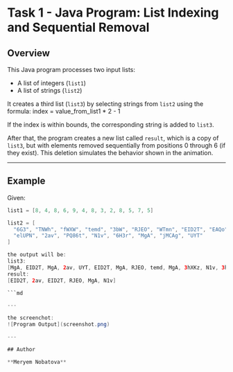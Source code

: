 # Task 1 - Java Program: List Indexing and Sequential Removal

## Overview

This Java program processes two input lists:
- A list of integers (`list1`)
- A list of strings (`list2`)

It creates a third list (`list3`) by selecting strings from `list2` using the formula:
index = value_from_list1 * 2 - 1

If the index is within bounds, the corresponding string is added to `list3`.

After that, the program creates a new list called `result`, which is a copy of `list3`, but with elements removed sequentially from positions 0 through 6 (if they exist). This deletion simulates the behavior shown in the animation.

---

## Example

Given:
```java
list1 = [8, 4, 8, 6, 9, 4, 8, 3, 2, 8, 5, 7, 5]

list2 = [
  "6G3", "TNWh", "fWXW", "temd", "3bW", "RJEO", "WTmn", "EID2T", "EAQo", "3hXKz",
  "elUPN", "2av", "PQ86t", "N1v", "6H3r", "MgA", "jMCAg", "UYT"
]

the output will be:
list3:
[MgA, EID2T, MgA, 2av, UYT, EID2T, MgA, RJEO, temd, MgA, 3hXKz, N1v, 3hXKz]
result:
[EID2T, 2av, EID2T, RJEO, MgA, N1v]

```md

---

the screenchot:
![Program Output](screenshot.png)

---

## Author

**Meryem Nobatova**
